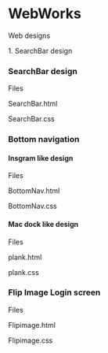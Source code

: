 # WebWorks
   <p>Web designs</p>
      <p>   1. SearchBar design</p>
         
         
### SearchBar design
   <p>Files</p>
      <p>SearchBar.html</p>
      <p>SearchBar.css</p>

### Bottom navigation
 #### Insgram like design
   <p>Files</p>
         <p>BottomNav.html</p>
         <p>BottomNav.css</p>
         
 #### Mac dock like design
   <p>Files</p>
         <p>plank.html</p>
         <p>plank.css</p>
         
### Flip Image Login screen
   <p>Files</p>
      <p>Flipimage.html</p>
      <p>Flipimage.css</p>

